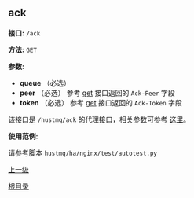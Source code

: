 ## ack ##

**接口:** `/ack`

**方法:** `GET`

**参数:** 

*  **queue** （必选） 
*  **peer** （必选）  参考 [get](get.md) 接口返回的 `Ack-Peer` 字段
*  **token** （必选） 参考 [get](get.md) 接口返回的 `Ack-Token` 字段

该接口是 `/hustmq/ack` 的代理接口，相关参数可参考 [这里](../hustmq/ack.md)。

**使用范例:**

请参考脚本 `hustmq/ha/nginx/test/autotest.py`

[上一级](../ha.md)

[根目录](../../index.md)